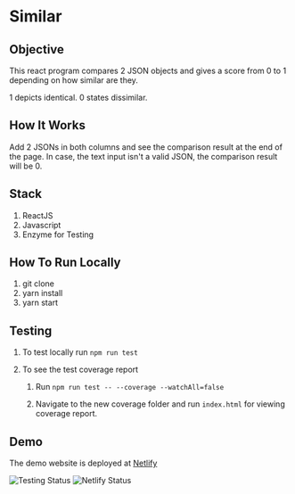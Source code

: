 # Similar

## Objective

This react program compares 2 JSON objects and gives a score from 0 to 1 depending on how similar are they.

1 depicts identical.
0 states dissimilar.

## How It Works

Add 2 JSONs in both columns and see the comparison result at the end of the page.
In case, the text input isn't a valid JSON, the comparison result will be 0.

## Stack

1. ReactJS
2. Javascript
3. Enzyme for Testing

## How To Run Locally

1. git clone <git url>
2. yarn install
3. yarn start

## Testing

1. To test locally run `npm run test`
2. To see the test coverage report

   1. Run `npm run test -- --coverage --watchAll=false`

   2. Navigate to the new coverage folder and run `index.html` for viewing coverage report.

## Demo

The demo website is deployed at <a href="https://similar.netlify.app/" target="_blank">Netlify</a>

![Testing Status](https://github.com/y471n/similar/workflows/Node.js%20CI/badge.svg)
![Netlify Status](https://api.netlify.com/api/v1/badges/cec1327b-bd43-4e42-873f-f786185bcb2f/deploy-status)
